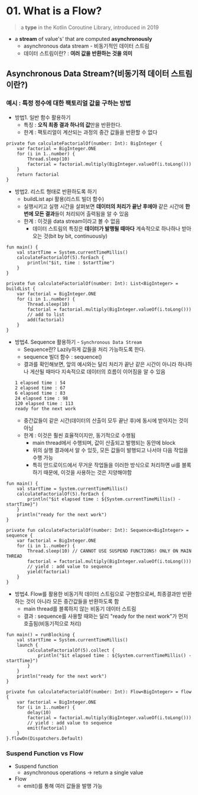 # 01. What is a Flow?

> a **type** in the Kotlin Coroutine Library, introduced in 2019

* a **stream** of value's' that are computed **asynchronously**
    * asynchronous data stream - 비동기적인 데이터 스트림
    * 데이터 스트림이란? : **여러 값을 반환하는 것을 의미**

## Asynchronous Data Stream?(비동기적 데이터 스트림이란?)

### 예시 : 특정 정수에 대한 팩토리얼 값을 구하는 방법

* 방법1. 일반 함수 활용하기
  * 특징 : **오직 최종 결과 하나의 값**만을 반환한다.
  * 한계 : 팩토리얼이 계산되는 과정의 중간 값들을 반환할 수 없다
```
private fun calculateFactorialOf(number: Int): BigInteger {
    var factorial = BigInteger.ONE
    for (i in 1..number) {
        Thread.sleep(10)
        factorial = factorial.multiply(BigInteger.valueOf(i.toLong()))
    }
    return factorial
}
```

* 방법2. 리스트 형태로 반환하도록 하기
  * buildList api 활용(리스트 빌더 함수)
  * 실행시키고 실행 시간을 살펴보면 **데이터의 처리가 끝난 후에야** 같은 시간에 **한번에 모든 결과**들이 처리되어 출력됨을 알 수 있음
  * 한계 : 이것을 data stream이라고 볼 수 없음
    * 데이터 스트림의 특징은 **데이터가 발행될 때마다** 계속적으로 하나하나 받아오는 것(bit by bit, continuously)
  
```
fun main() {
    val startTime = System.currentTimeMillis()
    calculateFactorialOf(5).forEach {
        println("$it, time : $startTime")
    }
}

private fun calculateFactorialOf(number: Int): List<BigInteger> = buildList {
    var factorial = BigInteger.ONE
    for (i in 1..number) {
        Thread.sleep(10)
        factorial = factorial.multiply(BigInteger.valueOf(i.toLong()))
        // add to list
        add(factorial)
    }
}
```

* 방법4. Sequence 활용하기 - `Synchronous Data Stream`
  * Sequence란? Lazily하게 값들을 처리 가능하도록 한다.
  * sequence 빌더 함수 : sequence()
  * 결과를 확인해보면, 앞의 예시와는 달리 처리가 끝난 같은 시간이 아니라 하나하나 게산될 때마다 지속적으로 데이터의 흐름이 이어짐을 알 수 있음
  ```
  1 elapsed time : 54
  2 elapsed time : 67
  6 elapsed time : 83
  24 elapsed time : 98
  120 elapsed time : 113
  ready for the next work
  ```
  * 중간값들이 같은 시간(데이터의 산출이 모두 끝난 후)에 동시에 받아지는 것이 아님
  * 한계 : 이것은 훨씬 효율적이지만, 동기적으로 수행됨
    * main thread에서 수행되며, 값이 산출되고 발행되는 동안에 block
    * 위의 실행 결과에서 알 수 있듯, 모든 값들이 발행되고 나서야 다음 작업을 수행 가능
    * 특히 안드로이드에서 무거운 작업들을 이러한 방식으로 처리하면 ui를 블록하기 때문에, 이것을 사용하는 것은 지양해야함
```
fun main() {
    val startTime = System.currentTimeMillis()
    calculateFactorialOf(5).forEach {
        println("$it elapsed time : ${System.currentTimeMillis() - startTime}")
    }
    println("ready for the next work")
}

private fun calculateFactorialOf(number: Int): Sequence<BigInteger> = sequence {
    var factorial = BigInteger.ONE
    for (i in 1..number) {
        Thread.sleep(10) // CANNOT USE SUSPEND FUNCTIONS! ONLY ON MAIN THREAD
        factorial = factorial.multiply(BigInteger.valueOf(i.toLong()))
        // yield : add value to sequence
        yield(factorial)
    }
}
```

* 방법4. Flow를 활용한 비동기적 데이터 스트림으로 구현함으로써, 최종결과만 반환하는 것이 아니라 모든 중간값들을 반환하도록 함
  * main thread를 블록하지 않는 비동기 데이터 스트림
  * 결과 : sequence를 사용할 때와는 달리 "ready for the next work"가 먼저 호출됨(비동기적으로 처리)

```
fun main() = runBlocking {
    val startTime = System.currentTimeMillis()
    launch {
        calculateFactorialOf(5).collect {
            println("$it elapsed time : ${System.currentTimeMillis() - startTime}")
        }
    }
    println("ready for the next work")
}

private fun calculateFactorialOf(number: Int): Flow<BigInteger> = flow {
    var factorial = BigInteger.ONE
    for (i in 1..number) {
        delay(10)
        factorial = factorial.multiply(BigInteger.valueOf(i.toLong()))
        // yield : add value to sequence
        emit(factorial)
    }
}.flowOn(Dispatchers.Default)
```

### Suspend Function vs Flow
* Suspend function
  * asynchronous operations -> return a single value
* Flow
  * emit()를 통해 여러 값들을 발행 가능